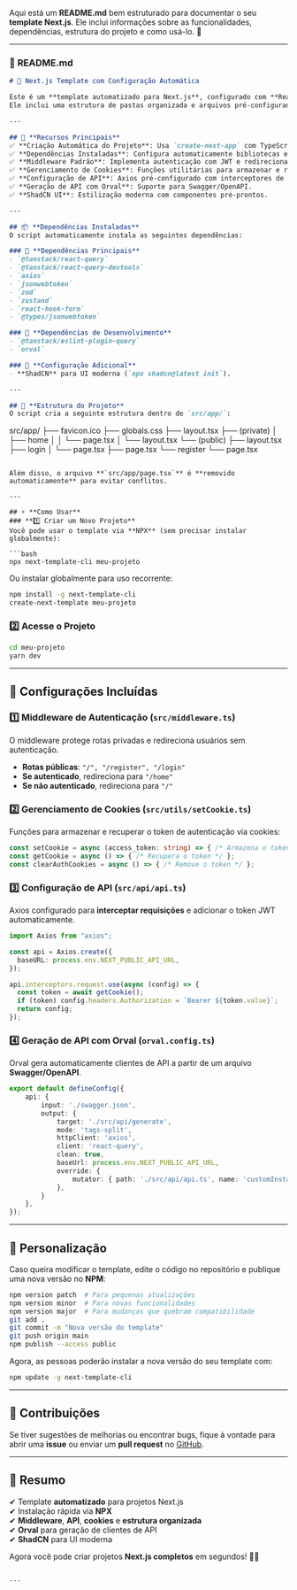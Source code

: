 Aqui está um **README.md** bem estruturado para documentar o seu **template Next.js**. Ele inclui informações sobre as funcionalidades, dependências, estrutura do projeto e como usá-lo. 🚀  

---

### 📜 **README.md**
```markdown
# 🚀 Next.js Template com Configuração Automática

Este é um **template automatizado para Next.js**, configurado com **React Query, Axios, JWT, Zod, Zustand, React Hook Form, Orval e ShadCN**.  
Ele inclui uma estrutura de pastas organizada e arquivos pré-configurados para acelerar o desenvolvimento de aplicações Next.js.

---

## 📌 **Recursos Principais**
✅ **Criação Automática do Projeto**: Usa `create-next-app` com TypeScript e ESLint.  
✅ **Dependências Instaladas**: Configura automaticamente bibliotecas essenciais.  
✅ **Middleware Padrão**: Implementa autenticação com JWT e redirecionamento.  
✅ **Gerenciamento de Cookies**: Funções utilitárias para armazenar e recuperar tokens.  
✅ **Configuração de API**: Axios pré-configurado com interceptores de autenticação.  
✅ **Geração de API com Orval**: Suporte para Swagger/OpenAPI.  
✅ **ShadCN UI**: Estilização moderna com componentes pré-prontos.  

---

## 📦 **Dependências Instaladas**
O script automaticamente instala as seguintes dependências:

### 🔹 **Dependências Principais**
- `@tanstack/react-query`
- `@tanstack/react-query-devtools`
- `axios`
- `jsonwebtoken`
- `zod`
- `zustand`
- `react-hook-form`
- `@types/jsonwebtoken`

### 🔹 **Dependências de Desenvolvimento**
- `@tanstack/eslint-plugin-query`
- `orval`

### 🔹 **Configuração Adicional**
- **ShadCN** para UI moderna (`npx shadcn@latest init`).

---

## 📂 **Estrutura do Projeto**
O script cria a seguinte estrutura dentro de `src/app/`:

```
src/app/
├── favicon.ico
├── globals.css
├── layout.tsx
├── (private)
│   ├── home
│   │   └── page.tsx
│   └── layout.tsx
└── (public)
    ├── layout.tsx
    ├── login
    │   └── page.tsx
    ├── page.tsx
    └── register
        └── page.tsx
```

Além disso, o arquivo **`src/app/page.tsx`** é **removido automaticamente** para evitar conflitos.

---

## ⚡ **Como Usar**
### **1️⃣ Criar um Novo Projeto**
Você pode usar o template via **NPX** (sem precisar instalar globalmente):

```bash
npx next-template-cli meu-projeto
```

Ou instalar globalmente para uso recorrente:

```bash
npm install -g next-template-cli
create-next-template meu-projeto
```

### **2️⃣ Acesse o Projeto**
```bash
cd meu-projeto
yarn dev
```

---

## 🔧 **Configurações Incluídas**
### **1️⃣ Middleware de Autenticação (`src/middleware.ts`)**
O middleware protege rotas privadas e redireciona usuários sem autenticação.

- **Rotas públicas**: `"/", "/register", "/login"`
- **Se autenticado**, redireciona para `"/home"`
- **Se não autenticado**, redireciona para `"/"`

### **2️⃣ Gerenciamento de Cookies (`src/utils/setCookie.ts`)**
Funções para armazenar e recuperar o token de autenticação via cookies:

```ts
const setCookie = async (access_token: string) => { /* Armazena o token */ };
const getCookie = async () => { /* Recupera o token */ };
const clearAuthCookies = async () => { /* Remove o token */ };
```

### **3️⃣ Configuração de API (`src/api/api.ts`)**
Axios configurado para **interceptar requisições** e adicionar o token JWT automaticamente.

```ts
import Axios from "axios";

const api = Axios.create({
  baseURL: process.env.NEXT_PUBLIC_API_URL,
});

api.interceptors.request.use(async (config) => {
  const token = await getCookie();
  if (token) config.headers.Authorization = `Bearer ${token.value}`;
  return config;
});
```

### **4️⃣ Geração de API com Orval (`orval.config.ts`)**
Orval gera automaticamente clientes de API a partir de um arquivo **Swagger/OpenAPI**.

```ts
export default defineConfig({
    api: {
        input: './swagger.json',
        output: {
            target: './src/api/generate',
            mode: 'tags-split',
            httpClient: 'axios',
            client: 'react-query',
            clean: true,
            baseUrl: process.env.NEXT_PUBLIC_API_URL,
            override: {
                mutator: { path: './src/api/api.ts', name: 'customInstance' },
            },
        }
    },
});
```

---

## 📌 **Personalização**
Caso queira modificar o template, edite o código no repositório e publique uma nova versão no **NPM**:

```bash
npm version patch  # Para pequenas atualizações
npm version minor  # Para novas funcionalidades
npm version major  # Para mudanças que quebram compatibilidade
git add .
git commit -m "Nova versão do template"
git push origin main
npm publish --access public
```

Agora, as pessoas poderão instalar a nova versão do seu template com:

```bash
npm update -g next-template-cli
```

---

## 📣 **Contribuições**
Se tiver sugestões de melhorias ou encontrar bugs, fique à vontade para abrir uma **issue** ou enviar um **pull request** no [GitHub](https://github.com/seu-usuario/next-template-cli).

---

## 🎯 **Resumo**
✔ Template **automatizado** para projetos Next.js  
✔ Instalação rápida via **NPX**  
✔ **Middleware**, **API**, **cookies** e **estrutura organizada**  
✔ **Orval** para geração de clientes de API  
✔ **ShadCN** para UI moderna  

Agora você pode criar projetos **Next.js completos** em segundos! 🚀🔥
```

---

